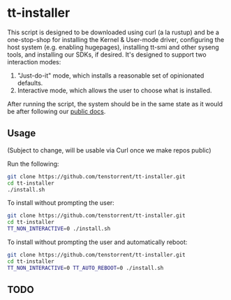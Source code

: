 # tt-installer

This script is designed to be downloaded using curl (a la rustup) and be a one-stop-shop for installing the Kernel & User-mode driver, configuring the host system (e.g. enabling hugepages), installing tt-smi and other syseng tools, and installing our SDKs, if desired. It's designed to support two interaction modes:

1. "Just-do-it" mode, which installs a reasonable set of opinionated defaults.
2. Interactive mode, which allows the user to choose what is installed.
    
After running the script, the system should be in the same state as it would be after following our [public docs](https://docs.tenstorrent.com/#software-installation).

## Usage
(Subject to change, will be usable via Curl once we make repos public)

Run the following:
```bash
git clone https://github.com/tenstorrent/tt-installer.git
cd tt-installer
./install.sh
```
To install without prompting the user:
```bash
git clone https://github.com/tenstorrent/tt-installer.git
cd tt-installer
TT_NON_INTERACTIVE=0 ./install.sh
```
To install without prompting the user and automatically reboot:
```bash
git clone https://github.com/tenstorrent/tt-installer.git
cd tt-installer
TT_NON_INTERACTIVE=0 TT_AUTO_REBOOT=0 ./install.sh
```
## TODO

